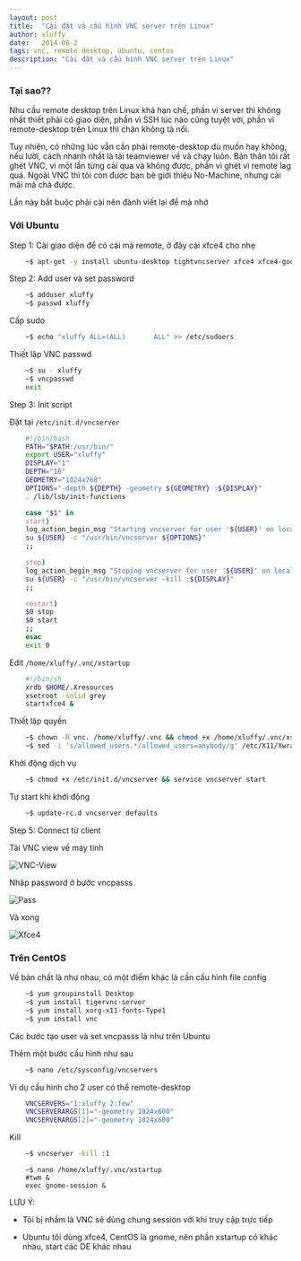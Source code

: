 ```yaml
---
layout: post
title:  "Cài đặt và cấu hình VNC server trên Linux"
author: xluffy
date:   2014-08-2
tags: vnc, remote desktop, ubuntu, centos
description: "Cài đặt và cấu hình VNC server trên Linux"
---
```


### Tại sao??

Nhu cầu remote desktop trên Linux khá hạn chế, phần vì server thì không nhất thiết phải có giao diện,
phần vì SSH lúc nào cũng tuyệt vời, phần vì remote-desktop trên Linux thì chán không tả nổi.

Tuy nhiên, có những lúc vẫn cần phải remote-desktop dù muốn hay không, nếu lười, cách nhanh nhất là tải
teamviewer về và chạy luôn. Bản thân tôi rất ghét VNC, vì một lần từng cài qua và không được, phần vì ghét
vì remote lag quá. Ngoài VNC thì tôi còn được bạn bè giới thiệu No-Machine, nhưng cài mãi mà chả được.

Lần này bắt buộc phải cài nên đành viết lại để mà nhớ

### Với Ubuntu

Step 1: Cài giao diện để có cái mà remote, ở đây cài xfce4 cho nhẹ

```bash
	~$ apt-get -y install ubuntu-desktop tightvncserver xfce4 xfce4-goodies
```

Step 2: Add user và set password

```bash
	~$ adduser xluffy
	~$ passwd xluffy
```

Cấp sudo

```bash
	~$ echo "xluffy ALL=(ALL)       ALL" >> /etc/sudoers
```

Thiết lập VNC passwd

```bash
	~$ su - xluffy
	~$ vncpasswd
	exit
```

Step 3: Init script

Đặt tại `/etc/init.d/vncserver`

```bash
	#!/bin/bash
	PATH="$PATH:/usr/bin/"
	export USER="xluffy"
	DISPLAY="1"
	DEPTH="16"
	GEOMETRY="1024x768"
	OPTIONS="-depth ${DEPTH} -geometry ${GEOMETRY} :${DISPLAY}"
	. /lib/lsb/init-functions

	case "$1" in
	start)
	log_action_begin_msg "Starting vncserver for user '${USER}' on localhost:${DISPLAY}"
	su ${USER} -c "/usr/bin/vncserver ${OPTIONS}"
	;;

	stop)
	log_action_begin_msg "Stoping vncserver for user '${USER}' on localhost:${DISPLAY}"
	su ${USER} -c "/usr/bin/vncserver -kill :${DISPLAY}"
	;;

	restart)
	$0 stop
	$0 start
	;;
	esac
	exit 0
```

Edit `/home/xluffy/.vnc/xstartup`

```bash
	#!/bin/sh
	xrdb $HOME/.Xresources
	xsetroot -solid grey
	startxfce4 &
```

Thiết lập quyền

```bash
	~$ chown -R vnc. /home/xluffy/.vnc && chmod +x /home/xluffy/.vnc/xstartup
	~$ sed -i 's/allowed_users.*/allowed_users=anybody/g' /etc/X11/Xwrapper.config
```

Khởi động dịch vụ

```bash
	~$ chmod +x /etc/init.d/vncserver && service vncserver start
```

Tự start khi khởi động

```bash
	~$ update-rc.d vncserver defaults
```

Step 5: Connect từ client

Tải VNC view về máy tính 

![VNC-View](http://i.imgur.com/IJPrWR7.png)

Nhập password ở bước vncpasss

![Pass](http://i.imgur.com/UVGhCxv)

Và xong

![Xfce4](http://i.imgur.com/nMertRl)

### Trên CentOS

Về bản chất là như nhau, có một điểm khác là cần cấu hình file config

```bash
	~$ yum groupinstall Desktop
	~$ yum install tigervnc-server
	~$ yum install xorg-x11-fonts-Type1
	~$ yum install vnc
```

Các bước tạo user và set vncpasss là như trên Ubuntu

Thêm một bước cấu hình như sau

```bash
	~$ nano /etc/sysconfig/vncservers
```

Ví dụ cấu hình cho 2 user có thể remote-desktop

```bash
	VNCSERVERS="1:xluffy 2:few"
	VNCSERVERARGS[1]="-geometry 1024x600"
	VNCSERVERARGS[2]="-geometry 1024x600"
```

Kill 

```bash
	~$ vncserver -kill :1
```

```
	~$ nano /home/xluffy/.vnc/xstartup
	#twm & 
	exec gnome-session &	
```

LƯU Ý:

- Tôi bị nhầm là VNC sẽ dùng chung session với khi truy cập trực tiếp 

- Ubuntu tôi dùng xfce4, CentOS là gnome, nên phần xstartup có khác nhau, start các DE khác nhau







